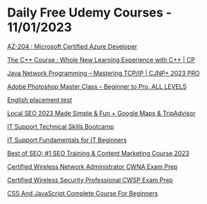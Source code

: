# Daily Free Udemy Courses - 11/01/2023

[AZ-204 : Microsoft Certified Azure Developer](https://www.udemy.com/course/microsoft-az-204-developer-associate/?couponCode=AB1155)
[The C++ Course : Whole New Learning Experience with C++ | CP](https://www.udemy.com/course/c-programming-for-everyone/?couponCode=SUBSCRIBE_OCSALY_YT)
[Java Network Programming – Mastering TCP/IP | CJNP+ 2023 PRO](https://www.udemy.com/course/network-programming-java-mastering-java-networking/?couponCode=SUBSCRIBE_OCSALY_YT)
[Adobe Photoshop Master Class – Beginner to Pro, ALL LEVELS](https://www.udemy.com/course/photoshop-essentials-beyond-beginning-advance-combined/?couponCode=PHOTOSHOP_OPEN)
[English placement test](https://www.udemy.com/course/english-placement-test/?couponCode=46678415D0008476A6A3)
[Local SEO 2023 Made Simple & Fun + Google Maps & TripAdvisor](https://www.udemy.com/course/local-seo-2022/?couponCode=TIGERJANUARY1)
[IT Support Technical Skills Bootcamp](https://www.udemy.com/course/it-support-technical-skills-training-part-1/?couponCode=8A45343044BDD9328CD5)
[IT Support Fundamentals for IT Beginners](https://www.udemy.com/course/it-support-fundamentals-for-it-beginners/?couponCode=21C00F269F7E85A78745)
[Best of SEO: #1 SEO Training & Content Marketing Course 2023](https://www.udemy.com/course/seo-training-2021/?couponCode=TIGERJANUARY1)
[Certified Wireless Network Administrator CWNA Exam Prep](https://www.udemy.com/course/certified-wireless-network-administrator-cwna-exam-prep/?couponCode=C242E701F3E02450A6D6)
[Certified Wireless Security Professional CWSP Exam Prep](https://www.udemy.com/course/certified-wireless-security-professional-cwsp-exam-prep/?couponCode=21C393DD03396504A98B)
[CSS And JavaScript Complete Course For Beginners](https://www.udemy.com/course/css-and-javascript-complete-course-for-beginners/?couponCode=3A852CB693BF33CD26DA)
